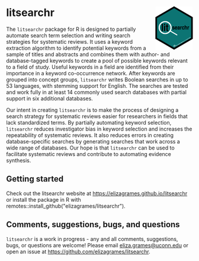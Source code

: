 litsearchr <img src="litsearchr-hex.png" align="right" width="20%" height="20%" />
  ==================


The ``litsearchr`` package for R is designed to partially automate search term selection and writing search strategies for systematic reviews. It uses a keyword extraction algorithm to identify potential keywords from a sample of titles and abstracts and combines them with author- and database-tagged keywords to create a pool of possible keywords relevant to a field of study. Useful keywords in a field are identified from their importance in a keyword co-occurrence network. After keywords are grouped into concept groups, ``litsearchr`` writes Boolean searches in up to 53 languages, with stemming support for English. The searches are tested and work fully in at least 14 commonly used search databases with partial support in six additional databases.

Our intent in creating ``litsearchr`` is to make the process of designing a search strategy for systematic reviews easier for researchers in fields that lack standardized terms. By partially automating keyword selection, ``litsearchr`` reduces investigator bias in keyword selection and increases the repeatability of systematic reviews. It also reduces errors in creating database-specific searches by generating searches that work across a wide range of databases. Our hope is that ``litsearchr`` can be used to facilitate systematic reviews and contribute to automating evidence synthesis.

Getting started
------------------------------------------
Check out the litsearchr website at <https://elizagrames.github.io/litsearchr> or install the package in R with remotes::install_github("elizagrames/litsearchr"). 

Comments, suggestions, bugs, and questions
------------------------------------------

``litsearchr`` is a work in progress - any and all comments, suggestions, bugs, or questions are welcome! Please email eliza.grames@uconn.edu or open an issue at <https://github.com/elizagrames/litsearchr>.
